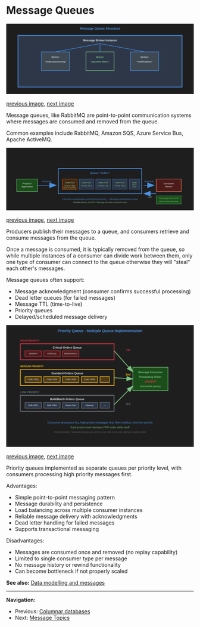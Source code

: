 # Message Queues

<a name="image1"></a>
![Message Queue Structure](./images/message-queue-structure.svg)

[previous image](./columnar-dbs.md#image2), [next image](./message-queues.md#image2)

Message queues, like RabbitMQ are point-to-point communication systems where messages are consumed and removed from the queue.

Common examples include RabbitMQ, Amazon SQS, Azure Service Bus, Apache ActiveMQ.

<a name="image2"></a>
![Message Queue Layout](./images/message-queue-layout.svg)

[previous image](./message-queues.md#image1), [next image](./message-queues.md#image3)

Producers publish their messages to a queue, and consumers retrieve and consume messages from the queue.

Once a message is consumed, it is typically removed from the queue, so while multiple instances of a consumer can divide work between them, only one type of consumer can connect to the queue otherwise they will "steal" each other's messages.

Message queues often support:

- Message acknowledgment (consumer confirms successful processing)
- Dead letter queues (for failed messages)
- Message TTL (time-to-live)
- Priority queues
- Delayed/scheduled message delivery

<a name="image3"></a>
![Priority Queue Implementation](./images/priority-queue.svg)

[previous image](./message-queues.md#image2), [next image](./message-topics.md#image1)

Priority queues implemented as separate queues per priority level, with consumers processing high priority messages first.

Advantages:

- Simple point-to-point messaging pattern
- Message durability and persistence
- Load balancing across multiple consumer instances
- Reliable message delivery with acknowledgments
- Dead letter handling for failed messages
- Supports transactional messaging

Disadvantages:

- Messages are consumed once and removed (no replay capability)
- Limited to single consumer type per message
- No message history or rewind functionality
- Can become bottleneck if not properly scaled

**See also:** [Data modelling and messages](./data-modelling-messages.md)

---

**Navigation:**

- Previous: [Columnar databases](./columnar-dbs.md)
- Next: [Message Topics](./message-topics.md)
